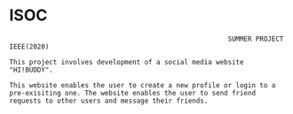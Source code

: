 # ISOC
                                                           SUMMER PROJECT IEEE(2020)
    
    This project involves development of a social media website "HI!BUDDY". 

    This website enables the user to create a new profile or login to a pre-exisiting one. The website enables the user to send friend requests to other users and message their friends.